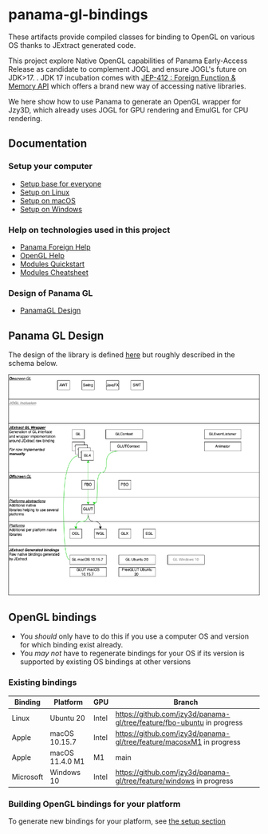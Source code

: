 # panama-gl-bindings

These artifacts provide compiled classes for binding to OpenGL on various OS thanks to JExtract generated code.


This project explore Native OpenGL capabilities of Panama Early-Access Release as candidate to complement JOGL and ensure JOGL's future on JDK>17.
.
JDK 17 incubation comes with [JEP-412 : Foreign Function & Memory API](https://openjdk.java.net/jeps/412) which offers a brand new way of accessing native libraries.

We here show how to use Panama to generate an OpenGL wrapper for Jzy3D, which already uses JOGL for GPU rendering and EmulGL for CPU rendering.

## Documentation

### Setup your computer
* [Setup base for everyone](doc/setup/setup_everyone.md)
* [Setup on Linux](doc/setup/setup_ubuntu.md)
* [Setup on macOS](doc/setup/setup_macos.md)
* [Setup on Windows](doc/setup/setup_windows.md)

### Help on technologies used in this project
* [Panama Foreign Help](doc/Panama-Foreign-help.md)
* [OpenGL Help](doc/OpenGL-help.md)
* [Modules Quickstart](https://openjdk.java.net/projects/jigsaw/quick-start)
* [Modules Cheatsheet](https://github.com/tfesenko/Java-Modules-JPMS-CheatSheet)

### Design of Panama GL
* [PanamaGL Design](doc/PanamaGL-Design.md)

## Panama GL Design

The design of the library is defined [here](doc/PanamaGL-Design.md) but roughly described in the schema below.

<img src="doc/PanamaGL-Design.png"/>

## OpenGL bindings

* You _should_ only have to do this if you use a computer OS and version for which binding exist already.
* You _may not_ have to regenerate bindings for your OS if its version is supported by existing OS bindings at other versions

### Existing bindings

| Binding | Platform | GPU | Branch |
| ------- | -------- | --- | ------ |
| Linux | Ubuntu 20 | Intel | https://github.com/jzy3d/panama-gl/tree/feature/fbo-ubuntu in progress |
| Apple | macOS 10.15.7 | Intel | https://github.com/jzy3d/panama-gl/tree/feature/macosxM1 in progress |
| Apple | macOS 11.4.0 M1 | M1 | main |
| Microsoft | Windows 10 | Intel | https://github.com/jzy3d/panama-gl/tree/feature/windows in progress |

### Building OpenGL bindings for your platform

To generate new bindings for your platform, see [the setup section](doc/setup)
